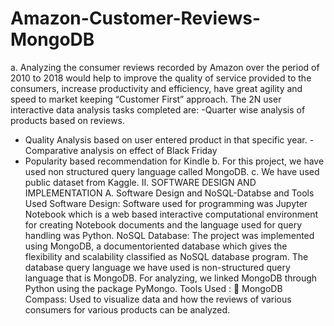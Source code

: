 # Amazon-Customer-Reviews-MongoDB

a. Analyzing the consumer reviews recorded by Amazon
over the period of 2010 to 2018 would help to improve the
quality of service provided to the consumers, increase
productivity and efficiency, have great agility and speed to
market keeping “Customer First” approach.
The 2N user interactive data analysis tasks completed are:
-Quarter wise analysis of products based on reviews.
- Quality Analysis based on user entered product in that specific
year.
-Comparative analysis on effect of Black Friday
- Popularity based recommendation for Kindle
b. For this project, we have used non structured query language
called MongoDB.
c. We have used public dataset from Kaggle.
II. SOFTWARE DESIGN AND IMPLEMENTATION
A. Software Design and NoSQL-Databse and Tools Used
Software Design:
Software used for programming was Jupyter Notebook which
is a web based interactive computational environment for
creating Notebook documents and the language used for query
handling was Python.
NoSQL Database:
The project was implemented using MongoDB, a documentoriented
database which gives the flexibility and scalability
classified as NoSQL database program. The database query
language we have used is non-structured query language that
is MongoDB. For analyzing, we linked MongoDB through
Python using the package PyMongo.
Tools Used :
 MongoDB Compass: Used to visualize data and how
the reviews of various consumers for various
products can be analyzed.
